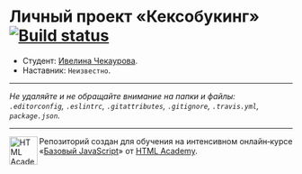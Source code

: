 # Личный проект «Кексобукинг» [![Build status][travis-image]][travis-url]

* Студент: [Ивелина Чекаурова](https://up.htmlacademy.ru/javascript/11/user/452149).
* Наставник: `Неизвестно`.

---

_Не удаляйте и не обращайте внимание на папки и файлы:_<br>
_`.editorconfig`, `.eslintrc`, `.gitattributes`, `.gitignore`, `.travis.yml`, `package.json`._

---

<a href="https://htmlacademy.ru/intensive/javascript"><img align="left" width="50" height="50" title="HTML Academy" src="https://up.htmlacademy.ru/static/img/intensive/javascript/logo-for-github.svg"></a>

Репозиторий создан для обучения на интенсивном онлайн‑курсе «[Базовый JavaScript](https://htmlacademy.ru/intensive/javascript)» от [HTML Academy](https://htmlacademy.ru).

[travis-image]: https://travis-ci.org/htmlacademy-javascript/452149-keksobooking.svg?branch=master
[travis-url]: https://travis-ci.org/htmlacademy-javascript/452149-keksobooking
